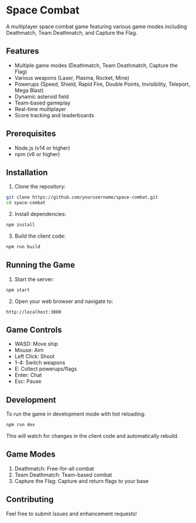 # Space Combat

A multiplayer space combat game featuring various game modes including Deathmatch, Team Deathmatch, and Capture the Flag.

## Features

- Multiple game modes (Deathmatch, Team Deathmatch, Capture the Flag)
- Various weapons (Laser, Plasma, Rocket, Mine)
- Powerups (Speed, Shield, Rapid Fire, Double Points, Invisibility, Teleport, Mega Blast)
- Dynamic asteroid field
- Team-based gameplay
- Real-time multiplayer
- Score tracking and leaderboards

## Prerequisites

- Node.js (v14 or higher)
- npm (v6 or higher)

## Installation

1. Clone the repository:
```bash
git clone https://github.com/yourusername/space-combat.git
cd space-combat
```

2. Install dependencies:
```bash
npm install
```

3. Build the client code:
```bash
npm run build
```

## Running the Game

1. Start the server:
```bash
npm start
```

2. Open your web browser and navigate to:
```
http://localhost:3000
```

## Game Controls

- WASD: Move ship
- Mouse: Aim
- Left Click: Shoot
- 1-4: Switch weapons
- E: Collect powerups/flags
- Enter: Chat
- Esc: Pause

## Development

To run the game in development mode with hot reloading:

```bash
npm run dev
```

This will watch for changes in the client code and automatically rebuild.

## Game Modes

1. Deathmatch: Free-for-all combat
2. Team Deathmatch: Team-based combat
3. Capture the Flag: Capture and return flags to your base

## Contributing

Feel free to submit issues and enhancement requests! 